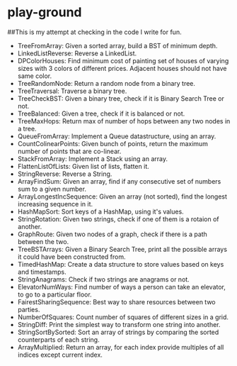 # play-ground

##This is my attempt at checking in the code I write for fun.

* TreeFromArray: Given a sorted array, build a BST of minimum depth.
* LinkedListReverse: Reverse a LinkedList.
* DPColorHouses: Find minimum cost of painting set of houses of varying sizes with 3 colors of different prices. Adjacent houses should not have same color.
* TreeRandomNode: Return a random node from a binary tree.
* TreeTraversal: Traverse a binary tree.
* TreeCheckBST: Given a binary tree, check if it is Binary Search Tree or not.
* TreeBalanced: Given a tree, check if it is balanced or not.
* TreeMaxHops: Return max of number of hops between any two nodes in a tree.
* QueueFromArray: Implement a Queue datastructure, using an array.
* CountColinearPoints: Given bunch of points, return the maximum number of points that are co-linear.
* StackFromArray: Implement a Stack using an array.
* FlattenListOfLists: Given list of lists, flatten it.
* StringReverse: Reverse a String.
* ArrayFindSum: Given an array, find if any consecutive set of numbers sum to a given number.
* ArrayLongestIncSequence: Given an array (not sorted), find the longest increasing sequence in it.
* HashMapSort: Sort keys of a HashMap, using it's values.
* StringRotation: Given two strings, check if one of them is a rotaion of another. 
* GraphRoute: Given two nodes of a graph, check if there is a path between the two.
* TreeBSTArrays: Given a Binary Search Tree, print all the possible arrays it could have been constructed from. 
* TimedHashMap: Create a data structure to store values based on keys and timestamps. 
* StringAnagrams: Check if two strings are anagrams or not.
* ElevatorNumWays: Find number of ways a person can take an elevator, to go to a particular floor.
* FairestSharingSequence: Best way to share resources between two parties.
* NumberOfSquares: Count number of squares of different sizes in a grid.
* StringDiff: Print the simplest way to transform one string into another.
* StringSortBySorted: Sort an array of strings by comparing the sorted counterparts of each string.
* ArrayMultiplied: Return an array, for each index provide multiples of all indices except current index. 
